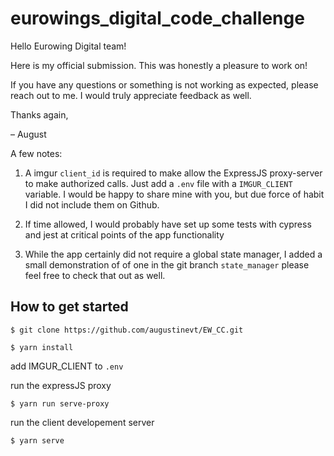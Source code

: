 # eurowings_digital_code_challenge

Hello Eurowing Digital team!

Here is my official submission. This was honestly a pleasure to work on!

If you have any questions or something is not working as expected, please reach out to me. I would truly appreciate feedback as well.

Thanks again,

– August

A few notes:

  1. A imgur `client_id` is required to make allow the ExpressJS proxy-server to make authorized calls. Just add a `.env` file with a `IMGUR_CLIENT` variable. I would be happy to share mine with you, but due force of habit I did not include them on Github.

  2. If time allowed, I would probably have set up some tests with cypress and jest at critical points of the app functionality

  3. While the app certainly did not require a global state manager, I added a small demonstration of of one in the git branch `state_manager` please feel free to check that out as well.

## How to get started

```
$ git clone https://github.com/augustinevt/EW_CC.git
```

```
$ yarn install
```

add IMGUR_CLIENT to `.env`

run the expressJS proxy

```
$ yarn run serve-proxy
```

run the client developement server
```
$ yarn serve
```
